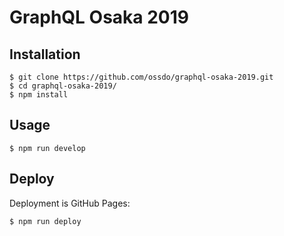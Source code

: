 # GraphQL Osaka 2019

## Installation

```
$ git clone https://github.com/ossdo/graphql-osaka-2019.git
$ cd graphql-osaka-2019/
$ npm install
```

## Usage

```
$ npm run develop
```

## Deploy

Deployment is GitHub Pages:

```
$ npm run deploy
```
